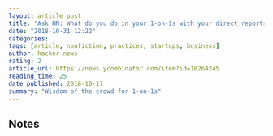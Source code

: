 ```yaml
---
layout: article_post
title: "Ask HN: What do you do in your 1-on-1s with your direct reports?"
date: "2018-10-31 12:22"
categories:
tags: [article, nonfiction, practices, startups, business]
author: hacker news
rating: 2
article_url: https://news.ycombinator.com/item?id=18264245
reading_time: 25
date_published: 2018-10-17
summary: "Wisdom of the crowd for 1-on-1s"
---
```


## Notes
